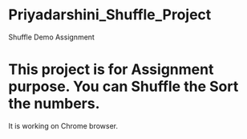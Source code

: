 # Priyadarshini_Shuffle_Project
Shuffle Demo Assignment

# This project is for Assignment purpose. You can Shuffle the Sort the numbers.

It is working on Chrome browser.
